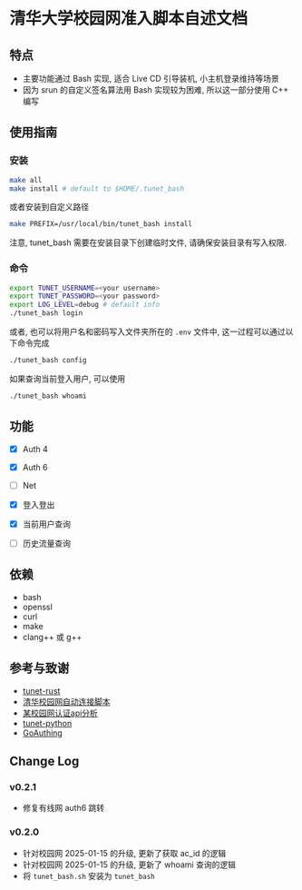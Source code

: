 # 清华大学校园网准入脚本自述文档

## 特点

-   主要功能通过 Bash 实现, 适合 Live CD 引导装机, 小主机登录维持等场景
-   因为 srun 的自定义签名算法用 Bash 实现较为困难, 所以这一部分使用 C++ 编写

## 使用指南

### 安装

```sh
make all
make install # default to $HOME/.tunet_bash
```

或者安装到自定义路径

```sh
make PREFIX=/usr/local/bin/tunet_bash install
```

注意, tunet_bash 需要在安装目录下创建临时文件, 请确保安装目录有写入权限.

### 命令

```sh
export TUNET_USERNAME=<your username>
export TUNET_PASSWORD=<your password>
export LOG_LEVEL=debug # default info
./tunet_bash login
```

或者, 也可以将用户名和密码写入文件夹所在的 `.env` 文件中, 这一过程可以通过以下命令完成

```sh
./tunet_bash config
```

如果查询当前登入用户, 可以使用

```sh
./tunet_bash whoami
```

## 功能

-   [x] Auth 4
-   [x] Auth 6
-   [ ] Net

-   [x] 登入登出
-   [x] 当前用户查询
-   [ ] 历史流量查询

## 依赖

-   bash
-   openssl
-   curl
-   make
-   clang++ 或 g++

## 参考与致谢

-   [tunet-rust](https://github.com/Berrysoft/tunet-rust)
-   [清华校园网自动连接脚本](https://github.com/WhymustIhaveaname/TsinghuaTunet)
-   [某校园网认证api分析](https://www.ciduid.top/2022/0706/school-network-auth/)
-   [tunet-python](https://github.com/yuantailing/tunet-python/)
-   [GoAuthing](https://github.com/z4yx/GoAuthing)

## Change Log

### v0.2.1

- 修复有线网 auth6 跳转

### v0.2.0

- 针对校园网 2025-01-15 的升级, 更新了获取 ac_id 的逻辑
- 针对校园网 2025-01-15 的升级, 更新了 whoami 查询的逻辑
- 将 `tunet_bash.sh` 安装为 `tunet_bash`
